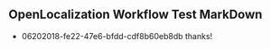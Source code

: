 ## OpenLocalization Workflow Test MarkDown
* 06202018-fe22-47e6-bfdd-cdf8b60eb8db thanks!

<!--HONumber=Jul16_HO2-->


